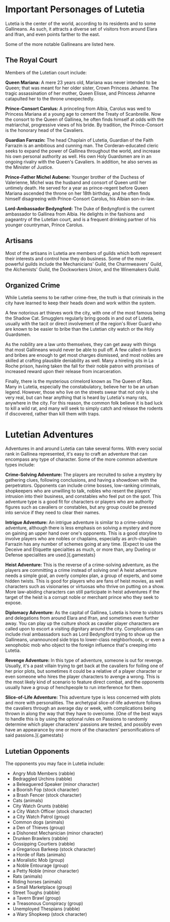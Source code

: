 # Important Personages of Lutetia

Lutetia is the center of the world, according to its residents and to some Gallineans. As such, it
attracts a diverse set of visitors from around Elara and Ifran, and even points farther to the east.

Some of the more notable Gallineans are listed here.

## The Royal Court

Members of the Lutetian court include:

**Queen Mariana:** A mere 23 years old, Mariana was never intended to be
Queen; that was meant for her older sister, Crown Princess Jehanne. The
tragic assassination of her mother, Queen Elisse, and Princess Jehanne
catapulted her to the throne unexpectedly. 

**Prince-Consort Carolus:** A princeling from Albia, Carolus was wed to
Princess Mariana at a young age to cement the Treaty of Scanbreille. Now
the consort to the Queen of Gallinea, he often finds himself at odds
with the matriarchal, progressive views of his bride. By tradition, the
Prince-Consort is the honorary head of the Cavaliers.

**Guardian Farrazin:** The head Chaplain of Lutetia, Guardian of the Faith
Farrazin is an ambitious and cunning man. The Corderan-educated cleric
seeks to expand the power of Gallinea throughout the world, and increase
his own personal authority as well. His own Holy Guardsmen are in an
ongoing rivalry with the Queen's Cavaliers. In addition, he also serves as
the Minister of Justice.

**Prince-Father Michel Aubene:** Younger brother of the Duchess of
Valerienne, Michel was the husband and consort of Queen until her
untimely death. He served for a year as prince-regent before Queen
Mariana ascended the throne on her 18th birthday, and he often finds
himself disagreeing with Prince-Consort Carolus, his Albian son-in-law.

**Lord-Ambassador Bedyngford:** The Duke of Bedyngford is the current
ambassador to Gallinea from Albia. He delights in the fashions and
pageantry of the Lutetian court, and is a frequent drinking partner of
his younger countryman, Prince Carolus.

## Artisans

Most of the artisans in Lutetia are members of guilds which both represent
their interests and control how they do business. Some of the more powerful
guilds include the Mechanicians' Guild, the Charmweavers' Guild, the 
Alchemists' Guild, the Dockworkers Union, and the Winemakers Guild.

## Organized Crime

While Lutetia seems to be rather crime-free, the truth is that criminals in
the city have learned to keep their heads down and work within the system.

A few notorious art thieves work the city, with one of the most famous being
the Shadow Cat. Smugglers regularly bring goods in and out of Lutetia, usually
with the tacit or direct involvement of the region's River Guard who are known
to be easier to bribe than the Lutetian city watch or the Holy Guardsmen.

As the nobility are a law unto themselves, they can get away with things that
most Gallineans would never be able to pull off. A few called-in favors and
bribes are enough to get most charges dismissed, and most nobles are skilled at
crafting plausible deniability as well. Many a hireling sits in La Roche
prison, having taken the fall for their noble patron with promises of increased
reward upon their release from incarceration.

Finally, there is the mysterious crimelord known as The Queen of Rats. Many in
Lutetia, especially the constabulatory, believe her to be an urban legend. 
However, those who live on the streets swear that not only is she very real, but 
can hear anything that is heard by Lutetia's many rats, anywhere in the city.
For this reason, the common folk believe it is bad luck to kill a wild rat,
and many will seek to simply catch and release the rodents if discovered, rather
than kill them with traps.

# Lutetian Adventures

Adventures in and around Lutetia can take several forms. With every social rank
in Gallinea represented, it's easy to craft an adventure that can encompass any
type of character.  Some of the more common adventure types include:

**Crime-Solving Adventure:** The players are recruited to solve a mystery
by gathering clues, following conclusions, and having a showdown with the 
perpetrators. Opponents can include crime bosses, low-ranking criminals,
shopkeepers who are unwilling to talk, nobles who resent the players' intrusion
into their business, and constables who feel put on the spot. This adventure type
is a good fit for characters or players who are authority figures such as
cavaliers or constables, but any group could be pressed into service if they
need to clear their names.

**Intrigue Adventure:** An intrigue adventure is similar to a crime-solving
adventure, although there is less emphasis on solving a mystery and more on
gaining an upper hand over one's opponents. This is a good storyline to involve
players who are nobles or chaplains, especially as arch-chaplain Farrazin has
any number of schemes going at any time. [Expect to use the Deceive and Etiquette specialties as much, or more than, any Dueling or Defense specialites are used.]{.gamestats}

**Heist Adventure:** This is the reverse of a crime-solving adventure, as the
players are committing a crime instead of solving one! A heist adventure needs
a simple goal, an overly complex plan, a group of experts, and some hidden twists.
This is good for players who are fans of heist movies, as well characters such
as visionaries or virtuosas who thrive on putting on a show. More law-abiding
characters can still participate in heist adventures if the target of the heist
is a corrupt noble or merchant prince who they seek to expose.

**Diplomacy Adventure:** As the capital of Gallinea, Lutetia is home to visitors
and delegations from around Elara and Ifran, and sometimes even further away.
You can play up the culture shock as cavalier player characters are called upon
to escort a visiting dignitary around the city. Complications can include rival
ambassadors such as Lord Bedyngford trying to show up the Gallineans, unannounced
side trips to lower-class neighborhoods, or even a xenophobic mob who object to
the foreign influence that's creeping into Lutetia.

**Revenge Adventure:** In this type of adventure, someone is out for revenge.
Usually, it's a past villain trying to get back at the cavaliers for foiling
one of her prior plots, but sometimes it could be a relative of a player
character or even someone who hires the player characters to avenge a wrong.
This is the most likely kind of scenario to feature direct combat, and the
opponents usually have a group of henchpeople to run interference for them.
 
**Slice-of-Life Adventure:** This adventure type is less concerned with plots and
more with personalities. The archetypal slice-of-life adventure follows the
cavaliers through an average day or week, with complications being thrown in along
the way that they have to overcome. [One of the best ways to handle this is by using the optional rules on Passions to randomly determine which player characters' passions are tested, and possibly even have an appearance by one or more of the characters' personifications of said passions.]{.gamestats}


## Lutetian Opponents

The opponents you may face in Lutetia include:

  - Angry Mob Members (rabble)
  - Bedraggled Urchins (rabble)
  - a Beleaguered Speaker (minor character)
  - a Boorish Fop (stock character)
  - a Brash Fencer (stock character)
  - Cats (animals)
  - City Watch Grunts (rabble)
  - a City Watch Officer (stock character)
  - a City Watch Patrol (group)
  - Common dogs (animals)
  - a Den of Thieves (group)
  - a Dishonest Mechanician (minor character)
  - Drunken Brawlers (rabble)
  - Gossipping Courtiers (rabble)
  - a Gregarious Barkeep (stock character)
  - a Horde of Rats (animals)
  - a Moralistic Mob (group)
  - a Noble Entourage (group)
  - a Petty Noble (minor character)
  - Rats (animals)
  - Riding horses (animals)
  - a Small Marketplace (group)
  - Street Toughs (rabble)
  - a Tavern Brawl (group)
  - a Treasonous Conspiracy (group)
  - Unemployed Thespians (rabble)
  - a Wary Shopkeep (stock character)
